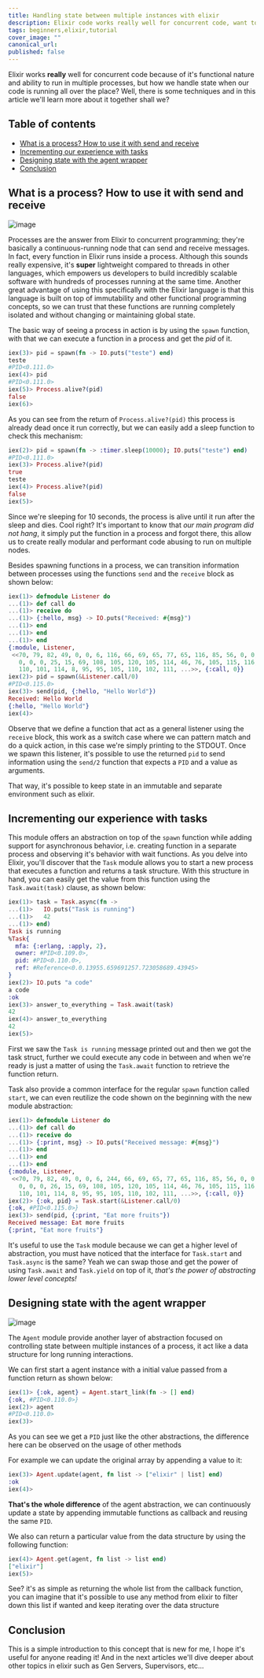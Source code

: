 ```yaml
---
title: Handling state between multiple instances with elixir
description: Elixir code works really well for concurrent code, want to know why? Let's dive in the world of processes in elixir with tasks, agents and gen servers.
tags: beginners,elixir,tutorial
cover_image: ""
canonical_url: 
published: false
---
```


Elixir works **really** well for concurrent code because of it's functional nature and ability to run in multiple processes, but how we handle state when our code is running all over the place? Well, there is some techniques and in this article we'll learn more about it together shall we?

## Table of contents
- [What is a process? How to use it with send and receive](#what-is-a-process-how-to-use-it-with-send-and-receive)
- [Incrementing our experience with tasks](#incrementing-our-experience-with-tasks)
- [Designing state with the agent wrapper](#designing-state-with-the-agent-wrapper)
- [Conclusion](#conclusion)

## What is a process? How to use it with send and receive

![image](https://github.com/cherryramatisdev/public_zet/assets/86631177/725725cb-003e-4659-943a-c7978e74281c)

Processes are the answer from Elixir to concurrent programming; they're basically a continuous-running node that can send and receive messages. In fact, every function in Elixir runs inside a process. Although this sounds really expensive, it's **super** lightweight compared to threads in other languages, which empowers us developers to build incredibly scalable software with hundreds of processes running at the same time. Another great advantage of using this specifically with the Elixir language is that this language is built on top of immutability and other functional programming concepts, so we can trust that these functions are running completely isolated and without changing or maintaining global state.

The basic way of seeing a process in action is by using the `spawn` function, with that we can execute a function in a process and get the *pid* of it.

```elixir
iex(3)> pid = spawn(fn -> IO.puts("teste") end)
teste
#PID<0.111.0>
iex(4)> pid
#PID<0.111.0>
iex(5)> Process.alive?(pid)
false
iex(6)>
```

As you can see from the return of `Process.alive?(pid)` this process is already dead once it run correctly, but we can easily add a sleep function to check this mechanism:

```elixir
iex(2)> pid = spawn(fn -> :timer.sleep(10000); IO.puts("teste") end)
#PID<0.111.0>
iex(3)> Process.alive?(pid)
true
teste
iex(4)> Process.alive?(pid)
false
iex(5)>
```

Since we're sleeping for 10 seconds, the process is alive until it run after the sleep and dies. Cool right? It's important to know that *our main program did not hang*, it simply put the function in a process and forgot there, this allow us to create really modular and performant code abusing to run on multiple nodes.

Besides spawning functions in a process, we can transition information between processes using the functions `send` and the `receive` block as shown below:

```elixir
iex(1)> defmodule Listener do
...(1)> def call do
...(1)> receive do
...(1)> {:hello, msg} -> IO.puts("Received: #{msg}")
...(1)> end
...(1)> end
...(1)> end
{:module, Listener,
 <<70, 79, 82, 49, 0, 0, 6, 116, 66, 69, 65, 77, 65, 116, 85, 56, 0, 0, 0, 240,
   0, 0, 0, 25, 15, 69, 108, 105, 120, 105, 114, 46, 76, 105, 115, 116, 101,
   110, 101, 114, 8, 95, 95, 105, 110, 102, 111, ...>>, {:call, 0}}
iex(2)> pid = spawn(&Listener.call/0)
#PID<0.115.0>
iex(3)> send(pid, {:hello, "Hello World"})
Received: Hello World
{:hello, "Hello World"}
iex(4)>
```

Observe that we define a function that act as a general listener using the `receive` block, this work as a switch case where we can pattern match and do a quick action, in this case we're simply printing to the STDOUT. Once we spawn this listener, it's possible to use the returned `pid` to send information using the `send/2` function that expects a `PID` and a value as arguments.

That way, it's possible to keep state in an immutable and separate environment such as elixir.

## Incrementing our experience with tasks

This module offers an abstraction on top of the `spawn` function while adding support for asynchronous behavior, i.e. creating function in a separate process and observing it's behavior with wait functions. As you delve into Elixir, you'll discover that the `Task` module allows you to start a new process that executes a function and returns a task structure. With this structure in hand, you can easily get the value from this function using the `Task.await(task)` clause, as shown below: 

```elixir
iex(1)> task = Task.async(fn ->
...(1)>   IO.puts("Task is running")
...(1)>   42
...(1)> end)
Task is running
%Task{
  mfa: {:erlang, :apply, 2},
  owner: #PID<0.109.0>,
  pid: #PID<0.110.0>,
  ref: #Reference<0.0.13955.659691257.723058689.43945>
}
iex(2)> IO.puts "a code"
a code
:ok
iex(3)> answer_to_everything = Task.await(task)
42
iex(4)> answer_to_everything
42
iex(5)>
```

First we saw the `Task is running` message printed out and then we got the task struct, further we could execute any code in between and when we're ready is just a matter of using the `Task.await` function to retrieve the function return.

Task also provide a common interface for the regular `spawn` function called `start`, we can even reutilize the code shown on the beginning with the new module abstraction:

```elixir
iex(1)> defmodule Listener do
...(1)> def call do
...(1)> receive do
...(1)> {:print, msg} -> IO.puts("Received message: #{msg}")
...(1)> end
...(1)> end
...(1)> end
{:module, Listener,
 <<70, 79, 82, 49, 0, 0, 6, 244, 66, 69, 65, 77, 65, 116, 85, 56, 0, 0, 0, 245,
   0, 0, 0, 26, 15, 69, 108, 105, 120, 105, 114, 46, 76, 105, 115, 116, 101,
   110, 101, 114, 8, 95, 95, 105, 110, 102, 111, ...>>, {:call, 0}}
iex(2)> {:ok, pid} = Task.start(&Listener.call/0)
{:ok, #PID<0.115.0>}
iex(3)> send(pid, {:print, "Eat more fruits"})
Received message: Eat more fruits
{:print, "Eat more fruits"}
```

It's useful to use the `Task` module because we can get a higher level of abstraction, you must have noticed that the interface for `Task.start` and `Task.async` is the same? Yeah we can swap those and get the power of using `Task.await` and `Task.yield` on top of it, *that's the power of abstracting lower level concepts!*

## Designing state with the agent wrapper

![image](https://github.com/cherryramatisdev/public_zet/assets/86631177/306a155b-2cc1-4af7-8a52-7aa053bf5680)

The `Agent` module provide another layer of abstraction focused on controlling state between multiple instances of a process, it act like a data structure for long running interactions.

We can first start a agent instance with a initial value passed from a function return as shown below:

```elixir
iex(1)> {:ok, agent} = Agent.start_link(fn -> [] end)
{:ok, #PID<0.110.0>}
iex(2)> agent
#PID<0.110.0>
iex(3)>
```

As you can see we get a `PID` just like the other abstractions, the difference here can be observed on the usage of other methods

For example we can update the original array by appending a value to it:

```elixir
iex(3)> Agent.update(agent, fn list -> ["elixir" | list] end)
:ok
iex(4)>
```

**That's the whole difference** of the agent abstraction, we can continuously update a state by appending immutable functions as callback and reusing the same `PID`.

We also can return a particular value from the data structure by using the following function:

```elixir
iex(4)> Agent.get(agent, fn list -> list end)
["elixir"]
iex(5)>
```

See? it's as simple as returning the whole list from the callback function, you can imagine that it's possible to use any method from elixir to filter down this list if wanted and keep iterating over the data structure

## Conclusion

This is a simple introduction to this concept that is new for me, I hope it's useful for anyone reading it! And in the next articles we'll dive deeper about other topics in elixir such as Gen Servers, Supervisors, etc...
